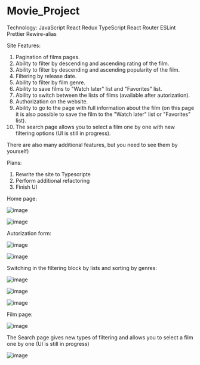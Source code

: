 # Movie_Project

Technology:
JavaScript
React
Redux
TypeScript
React Router
ESLint
Prettier
Rewire-alias


Site Features:
1. Pagination of films pages.
2. Ability to filter by descending and ascending rating of the film.
3. Ability to filter by descending and ascending popularity of the film. 
4. Filtering by release date.
5. Ability to filter by film genre.
5. Ability to save films to "Watch later" list and "Favorites" list.
6. Ability to switch between the lists of films (available after autorization).
7. Authorization on the website.
8. Ability to go to the page with full information about the film (on this page it is also possible to save the film to the "Watch later" list or "Favorites" list).
9. The search page allows you to select a film one by one with new filtering options (UI is still in progress).

There are also many additional features, but you need to see them by yourself)

Plans:
1. Rewrite the site to Typescripte
2. Perform additional refactoring
3. Finish UI

Home page:

![image](https://user-images.githubusercontent.com/93431655/178475977-9e1681cf-7d86-49fe-a049-1ebe1ce115a5.png)

![image](https://user-images.githubusercontent.com/93431655/178476015-0d6666ef-70e1-47b7-8c24-771e4fd40de1.png)


Autorization form:

![image](https://user-images.githubusercontent.com/93431655/178476167-acde88bf-dd0c-4e5f-b779-1cbf4c0de34b.png)

![image](https://user-images.githubusercontent.com/93431655/178476457-a6017dc6-9c57-4c20-8e5a-88d25992245a.png)


Switching in the filtering block by lists and sorting by genres:

![image](https://user-images.githubusercontent.com/93431655/178476613-b6265df4-dbde-4578-84af-5334ee27599d.png)

![image](https://user-images.githubusercontent.com/93431655/178477706-5f511fbe-ac02-4da4-bbfb-b95a668c8add.png)

![image](https://user-images.githubusercontent.com/93431655/178480757-951abf95-8d80-4e77-ad4a-ef85b76d47a4.png)





Film page:

![image](https://user-images.githubusercontent.com/93431655/178476950-38b9bb71-f4a9-4283-b025-7d66fb206744.png)

The Search page gives new types of filtering and allows you to select a film one by one (UI is still in progress)

![image](https://user-images.githubusercontent.com/93431655/178477240-c70e3675-d2ae-45c2-bf96-d0ab71196745.png)
